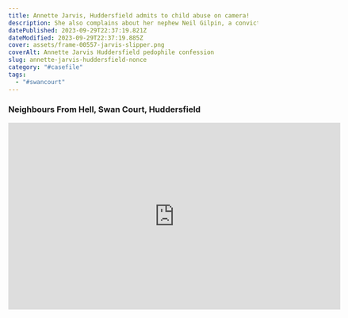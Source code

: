```yaml
---
title: Annette Jarvis, Huddersfield admits to child abuse on camera!
description: She also complains about her nephew Neil Gilpin, a convicted child molester
datePublished: 2023-09-29T22:37:19.821Z
dateModified: 2023-09-29T22:37:19.885Z
cover: assets/frame-00557-jarvis-slipper.png
coverAlt: Annette Jarvis Huddersfield pedophile confession
slug: annette-jarvis-huddersfield-nonce
category: "#casefile"
tags:
  - "#swancourt"
---
```

### Neighbours From Hell, Swan Court, Huddersfield

<iframe width="670" height="377" src="https://www.youtube.com/embed/5Voocdnb7NQ" title="Annette Jarvis aka Noseybonk :: pedophile confession caught on camera!" frameborder="0" allow="accelerometer; autoplay; clipboard-write; encrypted-media; gyroscope; picture-in-picture; web-share" allowfullscreen></iframe>
